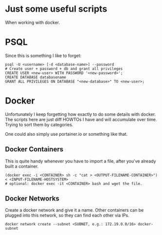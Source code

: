 # Just some useful scripts

When working with docker.

# PSQL

Since this is something I like to forget:

```
psql -U <username> [-d <database-name>] --password
# Create user + password + db and grant all privileges
CREATE USER <new-user> WITH PASSWORD '<new-password>';
CREATE DATABASE databasename
GRANT ALL PRIVILEGES ON DATABASE "<new-database>" TO <new-user>;
```

# Docker

Unfortunately I keep forgetting how exactly to do some details with docker. The scripts here are just diff HOWTOs I have and will accumulate over time. Trying to sort them by categories.

One could also simply use portainer.io or something like that.

## Docker Containers

This is quite handy whenever you have to import a file, after you've already built a container.

```
(docker exec -i <CONTAINER> sh -c "cat > <OUTPUT-FILENAME-CONTAINER>") < <INPUT-FILENAME-HOSTSYSTEM>
# optional: docker exec -it <CONTAINER> bash and wget the file.
```


## Docker Networks

Create a docker network and give it a name.
Other containers can be plugged into this network, so they can find each other via IPs.

```
docker network create --subnet <SUBNET, e.g.: 172.19.0.0/16> docker-subnet
```
